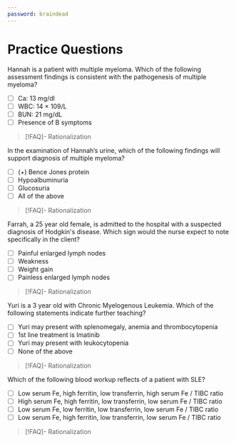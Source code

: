 ```yaml
---
password: braindead
---
```

# Practice Questions
Hannah is a patient with multiple myeloma. Which of the following assessment findings is consistent with the pathogenesis of multiple myeloma? 
- [ ] Ca: 13 mg/dl
- [ ] WBC: 14 × 109/L
- [ ] BUN: 21 mg/dL
- [ ] Presence of B symptoms
>[!FAQ]- Rationalization
>

In the examination of Hannah’s urine, which of the following findings will support diagnosis of multiple myeloma?
- [ ] (+) Bence Jones protein
- [ ] Hypoalbuminuria
- [ ] Glucosuria
- [ ] All of the above
>[!FAQ]- Rationalization
>

Farrah, a 25 year old female, is admitted to the hospital with a suspected diagnosis of Hodgkin's disease. Which sign would the nurse expect to note specifically in the client?
- [ ] Painful enlarged lymph nodes
- [ ] Weakness
- [ ] Weight gain
- [ ] Painless enlarged lymph nodes
>[!FAQ]- Rationalization
>

Yuri is a 3 year old with Chronic Myelogenous Leukemia. Which of the following statements indicate further teaching?
- [ ] Yuri may present with splenomegaly, anemia and thrombocytopenia
- [ ] 1st line treatment is Imatinib
- [ ] Yuri may present with leukocytopenia
- [ ] None of the above
>[!FAQ]- Rationalization
>

Which of the following blood workup reflects of a patient with SLE? 
- [ ] Low serum Fe, high ferritin, low transferrin, high serum Fe / TIBC ratio
- [ ] High serum Fe, high ferritin, low transferrin, low serum Fe / TIBC ratio
- [ ] Low serum Fe, low ferritin, low transferrin, low serum Fe / TIBC ratio
- [ ] Low serum Fe, high ferritin, low transferrin, low serum Fe / TIBC ratio
>[!FAQ]- Rationalization
>
